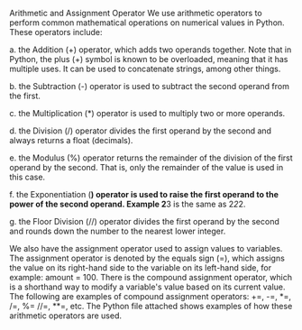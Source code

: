 Arithmetic and Assignment Operator
We use arithmetic operators  to perform common mathematical operations on numerical values in Python. These operators include:

a. the Addition (+) operator, which adds two operands together. Note that in Python, the plus (+) symbol is known to be overloaded, meaning that it has multiple uses. It  can be used to concatenate strings, among other things.  

b. the Subtraction (-) operator is used to subtract the second operand from the first.

c. the Multiplication (*) operator is used to multiply two or more operands.

d. the Division (/) operator divides the first operand by the second and always returns a float (decimals). 

e. the Modulus (%) operator returns the remainder of the division of the first operand by the second. That is, only the remainder of the value is used in this case. 

f. the Exponentiation (**) operator is used to raise the first operand to the power of the second operand. Example 2**3 is the same as 2*2*2.  

g. the Floor Division (//) operator divides the first operand by the second and rounds down the number to the nearest lower integer.

We also have the assignment operator used to assign values to variables. The assignment operator is denoted by the equals sign (=), which assigns the value on its right-hand side to the variable on its left-hand side, for example: amount = 100. 
There is the compound assignment operator, which is a shorthand way to modify a variable's value based on its current value. The following are examples of compound assignment operators: 
+=, -=, *=, /=, %= //=, **=, etc. 
The Python file attached shows examples of how these arithmetic operators are used. 
